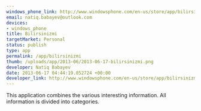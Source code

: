 ```yaml
--- 
windows_phone_link: http://www.windowsphone.com/en-us/store/app/bilirsinizmi/c53677ab-18d1-4e49-9c09-4ae1607ed86a
email: natiq.babayev@outlook.com
devices: 
- windows_phone
title: Bilirsinizmi
targetMarket: Personal
status: publish
type: app
permalink: /app/bilirsinizmi
thumb: /uploads/app/2013-06/2013-06-17-bilirsinizmi.png
developer: Natiq Babayev
date: 2013-06-17 04:44:19.852724 +00:00
developer_link: http://www.windowsphone.com/en-us/store/app/bilirsinizmi/c53677ab-18d1-4e49-9c09-4ae1607ed86a
---
```


This application combines the various interesting information. All information is divided into categories.


